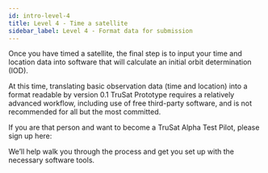 ```yaml
---
id: intro-level-4
title: Level 4 - Time a satellite
sidebar_label: Level 4 - Format data for submission
---
```


<div class="header--tutorial" style="background-image: url('/img/learning_hub-illustrations-covers-200415-1434-04.jpg');"></div>

Once you have timed a satellite, the final step is to input your time and location data into software that will calculate an initial orbit determination (IOD).

At this time, translating basic observation data (time and location) into a format readable by version 0.1 TruSat Prototype requires a relatively advanced workflow, including use of free third-party software, and is not recommended for all but the most committed.

If you are that person and want to become a TruSat Alpha Test Pilot, please sign up here:

We’ll help walk you through the process and get you set up with the necessary software tools.